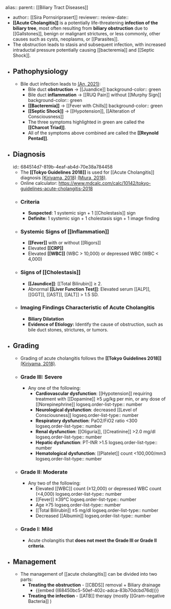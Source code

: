 alias::
parent:: [[Biliary Tract Diseases]]

- author:: [[Sira Pornsiriprasert]] 
  reviewer::
  review-date::
- **[[Acute Cholangitis]]** is a potentially life-threatening **infection of the biliary tree**, most often resulting from **biliary obstruction** due to [[Gallstones]], benign or malignant strictures, or less commonly, other causes such as cysts, neoplasms, or [[Parasites]].
- The obstruction leads to stasis and subsequent infection, with increased intraductal pressure potentially causing [[bacteremia]] and [[Septic Shock]].
- ## Pathophysiology
	- Bile duct infection leads to [(An, 2021)]([[References/anAcuteCholangitisCauses2021]]):
		- Bile duct **obstruction** -> [[Juandice]]
		  background-color:: green
		- Bile duct **inflammation** -> [[RUQ Pain]] without [[Murphy Sign]]
		  background-color:: green
		- **[[Bacteremia]]** -> [[Fever with Chills]]
		  background-color:: green
		- **[[Septic Shock]]** -> [[Hypotension]], [[Alteration of Consciousness]]
		- The three symptoms highlighted in green are called the **[[Charcot Triad]]**.
		- All of the symptoms above combined are called the **[[Reynold Pentad]]**.
- ## Diagnosis
  id:: 684514d7-819b-4eaf-ab4d-70e38a784458
	- The **[[Tokyo Guidelines 2018]]** is used for [[Acute Cholangitis]] diagnosis [(Kiriyama, 2018)]([[References/kiriyamaTokyoGuidelines20182018]]) [(Miura, 2018)]([[References/miuraTokyoGuidelines20182018]]).
	- Online calculator: https://www.mdcalc.com/calc/10142/tokyo-guidelines-acute-cholangitis-2018
	- ### Criteria
		- **Suspected**: 1 systemic sign + 1 [[Cholestasis]] sign
		- **Definite**: 1 systemic sign + 1 cholestasis sign + 1 image finding
	- ### Systemic Signs of [[Inflammation]]
		- **[[Fever]]** with or without [[Rigors]]
		- Elevated **[[CRP]]**
		- Elevated **[[WBC]]** (WBC > 10,000) or depressed WBC (WBC < 4,000)
	- ### Signs of [[Cholestasis]]
		- **[[Jaundice]]**: [[Total Bilirubin]] ≥ 2.
		- Abnormal **[[Liver Function Test]]**: Elevated serum [[ALP]], [[GGT]], [[AST]], [[ALT]] > 1.5 SD.
	- ### Imaging Findings Characteristic of Acute Cholangitis
		- **Biliary Dilatation**
		- **Evidence of Etiology:** Identify the cause of obstruction, such as bile duct stones, strictures, or tumors.
- ## Grading
	- Grading of acute cholangitis follows the **[[Tokyo Guidelines 2018]]** [(Kiriyama, 2018)]([[References/kiriyamaTokyoGuidelines20182018]]).
	- ### Grade III: Severe
		- Any one of the following:
			- **Cardiovascular dysfunction**: [[Hypotension]] requiring treatment with [[Dopamine]] ≥5 μg/kg per min, or any dose of [[Norepinephrine]]
			  logseq.order-list-type:: number
			- **Neurological dysfunction**: decreased [[Level of Consciousness]]
			  logseq.order-list-type:: number
			- **Respiratory dysfunction**: PaO2/FiO2 ratio <300
			  logseq.order-list-type:: number
			- **Renal dysfunction**: [[Oliguria]], [[Creatinine]] >2.0 mg/dl
			  logseq.order-list-type:: number
			- **Hepatic dysfunction**: PT-INR >1.5
			  logseq.order-list-type:: number
			- **Hematological dysfunction**: [[Platelet]] count <100,000/mm3
			  logseq.order-list-type:: number
	- ### Grade II: Moderate
		- Any two of the following:
			- Elevated [[WBC]] count (≥12,000) or depressed WBC count (<4,000)
			  logseq.order-list-type:: number
			- [[Fever]] ≥39°C
			  logseq.order-list-type:: number
			- Age ≥75
			  logseq.order-list-type:: number
			- [[Total Bilirubin]] ≥5 mg/dl
			  logseq.order-list-type:: number
			- Decreased [[Albumin]]
			  logseq.order-list-type:: number
	- ### Grade I: Mild
		- Acute cholangitis that **does not meet the Grade III or Grade II criteria**.
- ## Management
	- The management of [[acute cholangitis]] can be divided into two parts:
		- **Treating the obstruction** - [[CBDS]] removal + Biliary drainage
			- {{embed ((68450bc5-50ef-402c-adca-83b70dcbd76d))}}
		- **Treating the infection** - [[ATB]] therapy (mostly [[Gram-negative Bacteria]] )